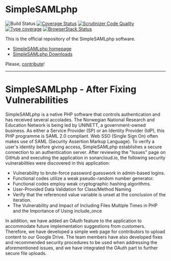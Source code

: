 # SimpleSAMLphp

![Build Status](https://github.com/simplesamlphp/simplesamlphp/workflows/CI/badge.svg?branch=master)
[![Coverage Status](https://codecov.io/gh/simplesamlphp/simplesamlphp/branch/master/graph/badge.svg)](https://codecov.io/gh/simplesamlphp/simplesamlphp)
[![Scrutinizer Code Quality](https://scrutinizer-ci.com/g/simplesamlphp/simplesamlphp/badges/quality-score.png?b=master)](https://scrutinizer-ci.com/g/simplesamlphp/simplesamlphp/?branch=master)
[![Type coverage](https://shepherd.dev/github/simplesamlphp/simplesamlphp/coverage.svg)](https://shepherd.dev/github/simplesamlphp/simplesamlphp)
[![BrowserStack Status](https://automate.browserstack.com/badge.svg?badge_key=LzlCL29sZEVDRXJpdGtxZUdITFA3YjYyUFBBYkVVZDVDcG1YZXRaN2pvTT0tLVhCNzkwVUNGVFVjVFVicUg0R1BNR0E9PQ==--f9efb6f330bd98dd6e3c7b816ac2f0982275a872)](https://automate.browserstack.com/public-build/LzlCL29sZEVDRXJpdGtxZUdITFA3YjYyUFBBYkVVZDVDcG1YZXRaN2pvTT0tLVhCNzkwVUNGVFVjVFVicUg0R1BNR0E9PQ==--f9efb6f330bd98dd6e3c7b816ac2f0982275a872)

This is the official repository of the SimpleSAMLphp software.

* [SimpleSAMLphp homepage](https://simplesamlphp.org)
* [SimpleSAMLphp Downloads](https://simplesamlphp.org/download)

Please, [contribute](CONTRIBUTING.md)!


----------------------------------------------------------------------------------------------------------------------------------------------------------
# SimpleSAMLphp - After Fixing Vulnerabilities

SimpleSAMLphp is a native PHP software that controls authentication and has received several accolades. The Norwegian National Research and Education Network is being led by UNINETT, a government-owned business. As either a Service Provider (SP) or an Identity Provider (IdP), this PHP programme is SAML 2.0 compliant.
Web SSO (Single Sign On) often makes use of SAML (Security Assertion Markup Language). To verify a user's identity before giving access, SimpleSAMLphp establishes a secure connection to an authentication server.
After reviewing the "Issues" page on GitHub and executing the application in sonarcloud.io, the following security vulnerabilities were discovered in this application:
*	Vulnerability to brute-force password guesswork in admin-based logins.
*	Functional codes utilize a weak pseudo-random number generator.
*	Functional codes employ weak cryptographic hashing algorithms.
*	User-Provided Data Validation for Class/Method Naming
*	Verify that the referenced value variable is unset at the conclusion of the iteration.
*	The Vulnerability and Impact of Including Files Multiple Times in PHP and the Importance of Using include_once


In addition, we have added an OAuth feature to the application to accommodate future implementation suggestions from customers. Therefore, we have developed a simple web page for contributors to upload content to our Google Drive. 
The team members have also developed fixes and recommended security procedures to be used when addressing the aforementioned issues, and we have integrated the OAuth part to further secure file uploads.
